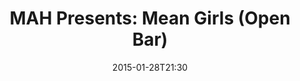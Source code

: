 ---
layout: post
title:  "MAH Presents: Mean Girls (Open Bar)"
date:   2015-01-28T21:30
start:  "8:30"
end:    "12:00"
categories: events
---